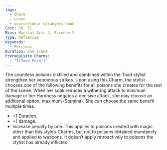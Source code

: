 ```yaml
---
tags:
  - charm
  - Lunar
  - source/lunar-strangers-book
Cost: 5m, 1i
Mins: Martial Arts 4, Essence 2
Type: Reflexive
Keywords:
  - Perilous
Duration: One scene
Prerequisite Charms:
  - "[[Toad Form]]"
---
```

The countless poisons distilled and combined within the Toad stylist strengthen her venomous strikes.
Upon using this Charm, the stylist chooses one of the following benefits for all poisons she creates for the rest of the scene. When her soak reduces a withering attack to minimum damage or her Hardness negates a decisive attack, she may choose an additional option, maximum (Stamina). She can choose the same benefit multiple times.
 - +1 Duration.
 - +1 damage.
 - Increase penalty by one.
This applies to poisons created with magic other than this style’s Charms, but not to poisons obtained mundanely and applied to weapons. It doesn’t apply retroactively to poisons the stylist has already inflicted.